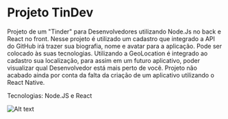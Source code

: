 # Projeto TinDev

Projeto de um "Tinder" para Desenvolvedores utilizando Node.Js no back e React no front. Nesse projeto é utilizado um cadastro que integrado a API do GitHub irá trazer sua biografia, nome e avatar para a aplicação. Pode ser colocado às suas tecnologias. Utilizando a GeoLocation é integrado ao cadastro sua localização, para assim em um futuro aplicativo, poder visualizar qual Desenvolvedor está mais perto de você. Projeto não acabado ainda por conta da falta da criação de um aplicativo utilizando o React Native.

Tecnologias: Node.JS e React

![Alt text](/example-tindev.png?raw=true "Print Tela Inicial do Site")